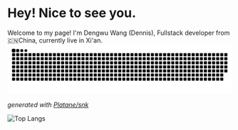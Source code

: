 # Hey! Nice to see you.  

Welcome to my page! 
I'm Dengwu Wang (Dennis), Fullstack developer from 🇨🇳China, currently live in Xi'an.
<picture>
  <source media="(prefers-color-scheme: dark)" srcset="https://raw.githubusercontent.com/wangdengwu/wangdengwu/output/github-contribution-grid-snake-dark.svg">
  <source media="(prefers-color-scheme: light)" srcset="https://raw.githubusercontent.com/wangdengwu/wangdengwu/output/github-contribution-grid-snake.svg">
  <img alt="github contribution grid snake animation" src="https://raw.githubusercontent.com/wangdengwu/wangdengwu/output/github-contribution-grid-snake.svg">
</picture>

_generated with [Platane/snk](https://github.com/Platane/snk)_

![Top Langs](https://github-readme-stats.vercel.app/api/top-langs/?username=wangdengwu&layout=compact)
